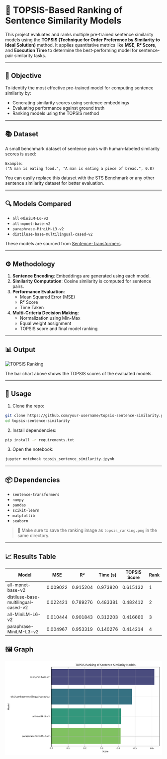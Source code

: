 # 🧠 TOPSIS-Based Ranking of Sentence Similarity Models

This project evaluates and ranks multiple pre-trained sentence similarity models using the **TOPSIS (Technique for Order Preference by Similarity to Ideal Solution)** method. It applies quantitative metrics like **MSE**, **R² Score**, and **Execution Time** to determine the best-performing model for sentence-pair similarity tasks.

---

## 📌 Objective

To identify the most effective pre-trained model for computing sentence similarity by:
- Generating similarity scores using sentence embeddings
- Evaluating performance against ground truth
- Ranking models using the TOPSIS method

---

## 📚 Dataset

A small benchmark dataset of sentence pairs with human-labeled similarity scores is used:

```plaintext
Example:
("A man is eating food.", "A man is eating a piece of bread.", 0.8)
```

You can easily replace this dataset with the STS Benchmark or any other sentence similarity dataset for better evaluation.

---

## 🔍 Models Compared

- `all-MiniLM-L6-v2`
- `all-mpnet-base-v2`
- `paraphrase-MiniLM-L3-v2`
- `distiluse-base-multilingual-cased-v2`

These models are sourced from [Sentence-Transformers](https://www.sbert.net/).

---

## ⚙️ Methodology

1. **Sentence Encoding**: Embeddings are generated using each model.
2. **Similarity Computation**: Cosine similarity is computed for sentence pairs.
3. **Performance Evaluation**:
    - Mean Squared Error (MSE)
    - R² Score
    - Time Taken
4. **Multi-Criteria Decision Making**:
    - Normalization using Min-Max
    - Equal weight assignment
    - TOPSIS score and final model ranking

---

## 📊 Output

![TOPSIS Ranking](topsis_ranking.png)

The bar chart above shows the TOPSIS scores of the evaluated models.

---

## 📝 Usage

1. Clone the repo:

```bash
git clone https://github.com/your-username/topsis-sentence-similarity.git
cd topsis-sentence-similarity
```

2. Install dependencies:

```bash
pip install -r requirements.txt
```

3. Open the notebook:

```bash
jupyter notebook topsis_sentence_similarity.ipynb
```

---

## 📦 Dependencies

- `sentence-transformers`
- `numpy`
- `pandas`
- `scikit-learn`
- `matplotlib`
- `seaborn`

> 📌 Make sure to save the ranking image as `topsis_ranking.png` in the same directory.

---

## 📈 Results Table

| Model                               | MSE       | R²        | Time (s) | TOPSIS Score | Rank |
|-------------------------------------|-----------|-----------|----------|---------------|------|
| all-mpnet-base-v2                   | 0.009022  | 0.915204  | 0.973820 | 0.615132      | 1    |
| distiluse-base-multilingual-cased-v2| 0.022421  | 0.789276  | 0.483381 | 0.482412      | 2    |
| all-MiniLM-L6-v2                    | 0.010444  | 0.901843  | 0.312203 | 0.416660      | 3    |
| paraphrase-MiniLM-L3-v2             | 0.004967  | 0.953319  | 0.140276 | 0.414214      | 4    |

## 🖼️ Graph

![TOPSIS RANKING](./topsisRanking.png)
